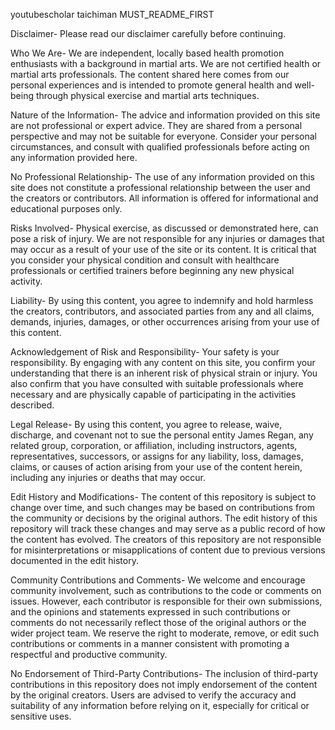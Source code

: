 youtubescholar taichiman MUST_README_FIRST

Disclaimer- Please read our disclaimer carefully before continuing.

Who We Are- We are independent, locally based health promotion enthusiasts with a background in martial arts. We are not certified health or martial arts professionals. The content shared here comes from our personal experiences and is intended to promote general health and well-being through physical exercise and martial arts techniques.

Nature of the Information- The advice and information provided on this site are not professional or expert advice. They are shared from a personal perspective and may not be suitable for everyone. Consider your personal circumstances, and consult with qualified professionals before acting on any information provided here.

No Professional Relationship- The use of any information provided on this site does not constitute a professional relationship between the user and the creators or contributors. All information is offered for informational and educational purposes only.

Risks Involved- Physical exercise, as discussed or demonstrated here, can pose a risk of injury. We are not responsible for any injuries or damages that may occur as a result of your use of the site or its content. It is critical that you consider your physical condition and consult with healthcare professionals or certified trainers before beginning any new physical activity.

Liability- By using this content, you agree to indemnify and hold harmless the creators, contributors, and associated parties from any and all claims, demands, injuries, damages, or other occurrences arising from your use of this content.

Acknowledgement of Risk and Responsibility- Your safety is your responsibility. By engaging with any content on this site, you confirm your understanding that there is an inherent risk of physical strain or injury. You also confirm that you have consulted with suitable professionals where necessary and are physically capable of participating in the activities described.

Legal Release- By using this content, you agree to release, waive, discharge, and covenant not to sue the personal entity James Regan, any related group, corporation, or affiliation, including instructors, agents, representatives, successors, or assigns for any liability, loss, damages, claims, or causes of action arising from your use of the content herein, including any injuries or deaths that may occur.

Edit History and Modifications- The content of this repository is subject to change over time, and such changes may be based on contributions from the community or decisions by the original authors. The edit history of this repository will track these changes and may serve as a public record of how the content has evolved. The creators of this repository are not responsible for misinterpretations or misapplications of content due to previous versions documented in the edit history.

Community Contributions and Comments- We welcome and encourage community involvement, such as contributions to the code or comments on issues. However, each contributor is responsible for their own submissions, and the opinions and statements expressed in such contributions or comments do not necessarily reflect those of the original authors or the wider project team. We reserve the right to moderate, remove, or edit such contributions or comments in a manner consistent with promoting a respectful and productive community.

No Endorsement of Third-Party Contributions- The inclusion of third-party contributions in this repository does not imply endorsement of the content by the original creators. Users are advised to verify the accuracy and suitability of any information before relying on it, especially for critical or sensitive uses.
